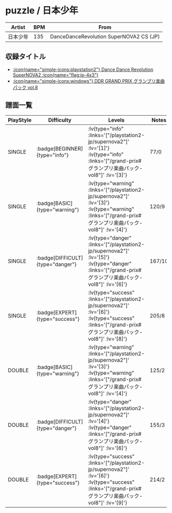 # puzzle / 日本少年

|Artist|BPM|From|
|------|---|----|
|日本少年|135|DanceDanceRevolution SuperNOVA2 CS (JP)|

## 収録タイトル

- [ :icon{name="simple-icons:playstation2"} Dance Dance Revolution SuperNOVA2 :icon{name="flag:jp-4x3"} ](/playstation2-jp/supernova2)
- [ :icon{name="simple-icons:windows"} DDR GRAND PRIX グランプリ楽曲パック vol.8](/grand-prix#グランプリ楽曲パック-vol8)

## 譜面一覧

|PlayStyle|Difficulty|Levels|Notes|Movie|
|---------|----------|------|-----|-----|
|SINGLE| :badge[BEGINNER]{type="info"} | :lv{type="info" :links='["/playstation2-jp/supernova2"]' :lv='[1]'}  :lv{type="info" :links='["/grand-prix#グランプリ楽曲パック-vol8"]' :lv='[3]'} |77/0||
|SINGLE| :badge[BASIC]{type="warning"} | :lv{type="warning" :links='["/playstation2-jp/supernova2"]' :lv='[3]'}  :lv{type="warning" :links='["/grand-prix#グランプリ楽曲パック-vol8"]' :lv='[4]'} |120/9||
|SINGLE| :badge[DIFFICULT]{type="danger"} | :lv{type="danger" :links='["/playstation2-jp/supernova2"]' :lv='[5]'}  :lv{type="danger" :links='["/grand-prix#グランプリ楽曲パック-vol8"]' :lv='[6]'} |167/10||
|SINGLE| :badge[EXPERT]{type="success"} | :lv{type="success" :links='["/playstation2-jp/supernova2"]' :lv='[6]'}  :lv{type="success" :links='["/grand-prix#グランプリ楽曲パック-vol8"]' :lv='[8]'} |205/8||
|DOUBLE| :badge[BASIC]{type="warning"} | :lv{type="warning" :links='["/playstation2-jp/supernova2"]' :lv='[3]'}  :lv{type="warning" :links='["/grand-prix#グランプリ楽曲パック-vol8"]' :lv='[4]'} |125/2||
|DOUBLE| :badge[DIFFICULT]{type="danger"} | :lv{type="danger" :links='["/playstation2-jp/supernova2"]' :lv='[4]'}  :lv{type="danger" :links='["/grand-prix#グランプリ楽曲パック-vol8"]' :lv='[6]'} |155/3||
|DOUBLE| :badge[EXPERT]{type="success"} | :lv{type="success" :links='["/playstation2-jp/supernova2"]' :lv='[6]'}  :lv{type="success" :links='["/grand-prix#グランプリ楽曲パック-vol8"]' :lv='[9]'} |214/2||

